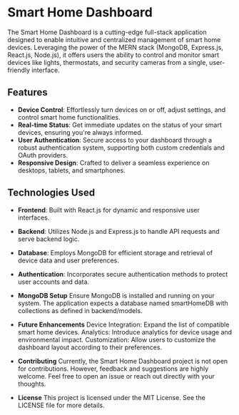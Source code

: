 # Smart Home Dashboard

The Smart Home Dashboard is a cutting-edge full-stack application designed to enable intuitive and centralized management of smart home devices. Leveraging the power of the MERN stack (MongoDB, Express.js, React.js, Node.js), it offers users the ability to control and monitor smart devices like lights, thermostats, and security cameras from a single, user-friendly interface.

## Features

- **Device Control**: Effortlessly turn devices on or off, adjust settings, and control smart home functionalities.
- **Real-time Status**: Get immediate updates on the status of your smart devices, ensuring you're always informed.
- **User Authentication**: Secure access to your dashboard through a robust authentication system, supporting both custom credentials and OAuth providers.
- **Responsive Design**: Crafted to deliver a seamless experience on desktops, tablets, and smartphones.

## Technologies Used

- **Frontend**: Built with React.js for dynamic and responsive user interfaces.
- **Backend**: Utilizes Node.js and Express.js to handle API requests and serve backend logic.
- **Database**: Employs MongoDB for efficient storage and retrieval of device data and user preferences.
- **Authentication**: Incorporates secure authentication methods to protect user accounts and data.

- **MongoDB Setup**
Ensure MongoDB is installed and running on your system.
The application expects a database named smartHomeDB with collections as defined in backend/models.


- **Future Enhancements**
Device Integration: Expand the list of compatible smart home devices.
Analytics: Introduce analytics for device usage and environmental impact.
Customization: Allow users to customize the dashboard layout according to their preferences.
- **Contributing**
Currently, the Smart Home Dashboard project is not open for contributions. However, feedback and suggestions are highly welcome. Feel free to open an issue or reach out directly with your thoughts.

- **License**
This project is licensed under the MIT License. See the LICENSE file for more details.